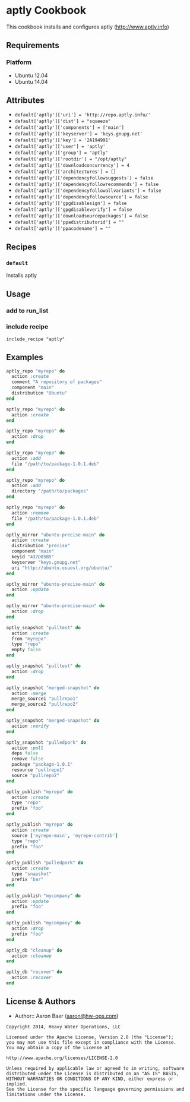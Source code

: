 aptly Cookbook
=====

This cookbook installs and configures aptly (http://www.aptly.info)

Requirements
------------

### Platform

* Ubuntu 12.04
* Ubuntu 14.04

Attributes
----------

* `default['aptly']['uri'] = 'http://repo.aptly.info/'`
* `default['aptly']['dist'] = "squeeze"`
* `default['aptly']['components'] = ['main']`
* `default['aptly']['keyserver'] = 'keys.gnupg.net'`
* `default['aptly']['key'] = '2A194991'`
* `default['aptly']['user'] = 'aptly'`
* `default['aptly']['group'] = 'aptly'`
* `default['aptly']['rootdir'] = "/opt/aptly"`
* `default['aptly']['downloadconcurrency'] = 4`
* `default['aptly']['architectures'] = []`
* `default['aptly']['dependencyfollowsuggests'] = false`
* `default['aptly']['dependencyfollowrecommends'] = false`
* `default['aptly']['dependencyfollowallvariants'] = false`
* `default['aptly']['dependencyfollowsource'] = false`
* `default['aptly']['gpgdisablesign'] = false`
* `default['aptly']['gpgdisableverify'] = false`
* `default['aptly']['downloadsourcepackages'] = false`
* `default['aptly']['ppadistributorid'] = ""`
* `default['aptly']['ppacodename'] = ""`

Recipes
-------
### `default`

Installs aptly

Usage
-----
### add to run_list

### include recipe
`include_recipe "aptly"`

Examples
---------

```ruby
aptly_repo "myrepo" do
  action :create
  comment "A repository of packages"
  component "main"
  distribution "Ubuntu"
end
```

```ruby
aptly_repo "myrepo" do
  action :create
end
```

```ruby
aptly_repo "myrepo" do
  action :drop
end
```

```ruby
aptly_repo "myrepo" do
  action :add
  file "/path/to/package-1.0.1.deb"
end
```

```ruby
aptly_repo "myrepo" do
  action :add
  directory "/path/to/packages"
end
```

```ruby
aptly_repo "myrepo" do
  action :remove
  file "/path/to/package-1.0.1.deb"
end
```

```ruby
aptly_mirror "ubuntu-precise-main" do
  action :create
  distribution "precise"
  component "main"
  keyid "437D05B5"
  keyserver "keys.gnupg.net"
  uri "http://ubuntu.osuosl.org/ubuntu/"
end
```

```ruby
aptly_mirror "ubuntu-precise-main" do
  action :update
end
```

```ruby
aptly_mirror "ubuntu-precise-main" do
  action :drop
end
```

```ruby
aptly_snapshot "pulltest" do
  action :create
  from "myrepo"
  type "repo"
  empty false
end
```

```ruby
aptly_snapshot "pulltest" do
  action :drop
end
```

```ruby
aptly_snapshot "merged-snapshot" do
  action :merge
  merge_source1 "pullrepo1"
  merge_source2 "pullrepo2"
end
```

```ruby
aptly_snapshot "merged-snapshot" do
  action :verify
end
```

```ruby
aptly_snapshot "pulledpork" do
  action :pull
  deps false
  remove false
  package "package-1.0.1"
  resource "pullrepo1"
  source "pullrepo2"
end
```

```ruby
aptly_publish "myrepo" do
  action :create
  type "repo"
  prefix "foo"
end
```

```ruby
aptly_publish "myrepo" do
  action :create
  source ['myrepo-main', 'myrepo-contrib']
  type "repo"
  prefix "foo"
end
```

```ruby
aptly_publish "pulledpork" do
  action :create
  type "snapshot"
  prefix "bar"
end
```

```ruby
aptly_publish "mycompany" do
  action :update
  prefix "foo"
end
```

```ruby
aptly_publish "mycompany" do
  action :drop
  prefix "foo"
end
```

```ruby
aptly_db "cleanup" do
  action :cleanup
end
```

```ruby
aptly_db "recover" do
  action :recover
end
```


License & Authors
-----------------
- Author:: Aaron Baer (aaron@hw-ops.com)

```text
Copyright 2014, Heavy Water Operations, LLC

Licensed under the Apache License, Version 2.0 (the "License");
you may not use this file except in compliance with the License.
You may obtain a copy of the License at

http://www.apache.org/licenses/LICENSE-2.0

Unless required by applicable law or agreed to in writing, software
distributed under the License is distributed on an "AS IS" BASIS,
WITHOUT WARRANTIES OR CONDITIONS OF ANY KIND, either express or implied.
See the License for the specific language governing permissions and
limitations under the License.
```
